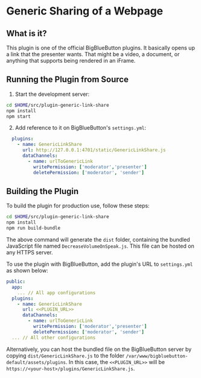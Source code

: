 # Generic Sharing of a Webpage

## What is it?

This plugin is one of the official BigBlueButton plugins. It basically opens up a link that the presenter wants. That might be a video, a document, or anything that supports being rendered in an iFrame.

## Running the Plugin from Source

1. Start the development server:

```bash
cd $HOME/src/plugin-generic-link-share
npm install
npm start
```

2. Add reference to it on BigBlueButton's `settings.yml`:

```yaml
  plugins:
    - name: GenericLinkShare
      url: http://127.0.0.1:4701/static/GenericLinkShare.js
      dataChannels:
        - name: urlToGenericLink
          writePermission: ['moderator','presenter']
          deletePermission: ['moderator', 'sender']
```

## Building the Plugin

To build the plugin for production use, follow these steps:

```bash
cd $HOME/src/plugin-generic-link-share
npm install
npm run build-bundle
```

The above command will generate the `dist` folder, containing the bundled JavaScript file named `DecreaseVolumeOnSpeak.js`. This file can be hosted on any HTTPS server.

To use the plugin with BigBlueButton, add the plugin's URL to `settings.yml` as shown below:

```yaml
public:
  app:
    ... // All app configurations
  plugins:
    - name: GenericLinkShare
      url: <<PLUGIN_URL>>
      dataChannels:
        - name: urlToGenericLink
          writePermission: ['moderator','presenter']
          deletePermission: ['moderator', 'sender']
  ... // All other configurations
```

Alternatively, you can host the bundled file on the BigBlueButton server by copying `dist/GenericLinkShare.js` to the folder `/var/www/bigbluebutton-default/assets/plugins`. In this case, the `<<PLUGIN_URL>>` will be `https://<your-host>/plugins/GenericLinkShare.js`.

